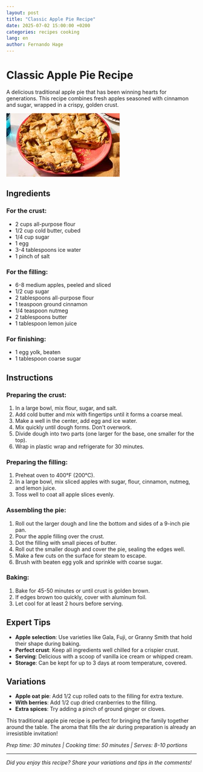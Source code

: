 ```yaml
---
layout: post
title: "Classic Apple Pie Recipe"
date: 2025-07-02 15:00:00 +0200
categories: recipes cooking
lang: en
author: Fernando Hage
---
```


# Classic Apple Pie Recipe

A delicious traditional apple pie that has been winning hearts for generations. This recipe combines fresh apples seasoned with cinnamon and sugar, wrapped in a crispy, golden crust.

![Apple Pie](/assets/images/apple_pie_recipe.jpg)

## Ingredients

### For the crust:
- 2 cups all-purpose flour
- 1/2 cup cold butter, cubed
- 1/4 cup sugar
- 1 egg
- 3-4 tablespoons ice water
- 1 pinch of salt

### For the filling:
- 6-8 medium apples, peeled and sliced
- 1/2 cup sugar
- 2 tablespoons all-purpose flour
- 1 teaspoon ground cinnamon
- 1/4 teaspoon nutmeg
- 2 tablespoons butter
- 1 tablespoon lemon juice

### For finishing:
- 1 egg yolk, beaten
- 1 tablespoon coarse sugar

## Instructions

### Preparing the crust:
1. In a large bowl, mix flour, sugar, and salt.
2. Add cold butter and mix with fingertips until it forms a coarse meal.
3. Make a well in the center, add egg and ice water.
4. Mix quickly until dough forms. Don't overwork.
5. Divide dough into two parts (one larger for the base, one smaller for the top).
6. Wrap in plastic wrap and refrigerate for 30 minutes.

### Preparing the filling:
1. Preheat oven to 400°F (200°C).
2. In a large bowl, mix sliced apples with sugar, flour, cinnamon, nutmeg, and lemon juice.
3. Toss well to coat all apple slices evenly.

### Assembling the pie:
1. Roll out the larger dough and line the bottom and sides of a 9-inch pie pan.
2. Pour the apple filling over the crust.
3. Dot the filling with small pieces of butter.
4. Roll out the smaller dough and cover the pie, sealing the edges well.
5. Make a few cuts on the surface for steam to escape.
6. Brush with beaten egg yolk and sprinkle with coarse sugar.

### Baking:
1. Bake for 45-50 minutes or until crust is golden brown.
2. If edges brown too quickly, cover with aluminum foil.
3. Let cool for at least 2 hours before serving.

## Expert Tips

- **Apple selection**: Use varieties like Gala, Fuji, or Granny Smith that hold their shape during baking.
- **Perfect crust**: Keep all ingredients well chilled for a crispier crust.
- **Serving**: Delicious with a scoop of vanilla ice cream or whipped cream.
- **Storage**: Can be kept for up to 3 days at room temperature, covered.

## Variations

- **Apple oat pie**: Add 1/2 cup rolled oats to the filling for extra texture.
- **With berries**: Add 1/2 cup dried cranberries to the filling.
- **Extra spices**: Try adding a pinch of ground ginger or cloves.

This traditional apple pie recipe is perfect for bringing the family together around the table. The aroma that fills the air during preparation is already an irresistible invitation!

*Prep time: 30 minutes | Cooking time: 50 minutes | Serves: 8-10 portions*

---

*Did you enjoy this recipe? Share your variations and tips in the comments!*
